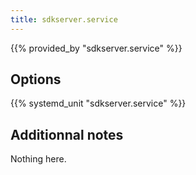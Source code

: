 ```yaml
---
title: sdkserver.service
---
```


{{% provided_by "sdkserver.service" %}}

## Options

{{% systemd_unit "sdkserver.service" %}}

## Additionnal notes

Nothing here.